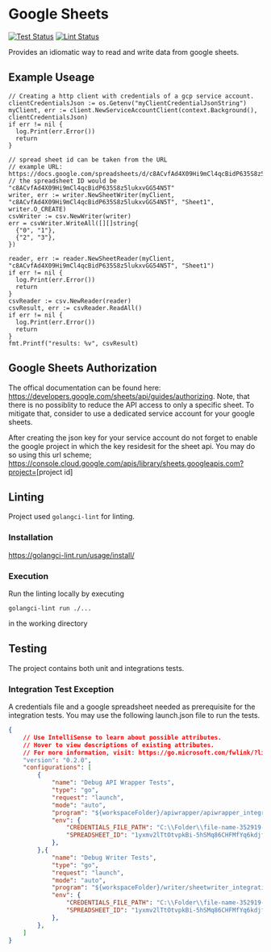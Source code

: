 # Google Sheets

[![Test Status](https://github.com/jo-hoe/google-sheets/workflows/test/badge.svg)](https://github.com/jo-hoe/google-sheets/actions?workflow=test)
[![Lint Status](https://github.com/jo-hoe/google-sheets/workflows/lint/badge.svg)](https://github.com/jo-hoe/google-sheets/actions?workflow=lint)

Provides an idiomatic way to read and write data from google sheets.

## Example Useage

```golang
// Creating a http client with credentials of a gcp service account.
clientCredentialsJson := os.Getenv("myClientCredentialJsonString")
myClient, err := client.NewServiceAccountClient(context.Background(), clientCredentialsJson)
if err != nil {
  log.Print(err.Error())
  return
}

// spread sheet id can be taken from the URL
// example URL: https://docs.google.com/spreadsheets/d/c8ACvfAd4X09Hi9mCl4qcBidP635S8z5lukxvGG54N5T/edit#gid=0
// the spreadsheet ID would be "c8ACvfAd4X09Hi9mCl4qcBidP635S8z5lukxvGG54N5T"
writer, err := writer.NewSheetWriter(myClient, "c8ACvfAd4X09Hi9mCl4qcBidP635S8z5lukxvGG54N5T", "Sheet1", writer.O_CREATE)
csvWriter := csv.NewWriter(writer)
err = csvWriter.WriteAll([][]string{
  {"0", "1"},
  {"2", "3"},
})

reader, err := reader.NewSheetReader(myClient, "c8ACvfAd4X09Hi9mCl4qcBidP635S8z5lukxvGG54N5T", "Sheet1")
if err != nil {
  log.Print(err.Error())
  return
}
csvReader := csv.NewReader(reader)
csvResult, err := csvReader.ReadAll()
if err != nil {
  log.Print(err.Error())
  return
}
fmt.Printf("results: %v", csvResult)
```

## Google Sheets Authorization

The offical documentation can be found here: <https://developers.google.com/sheets/api/guides/authorizing>.
Note, that there is no possiblity to reduce the API access to only a specific sheet.
To mitigate that, consider to use a dedicated service account for your google sheets.

After creating the json key for your service account do not forget to enable the google project in which the key residesit for the sheet api. You may do so using this url scheme;
<https://console.cloud.google.com/apis/library/sheets.googleapis.com?project=>[project id]
  
## Linting

Project used `golangci-lint` for linting.

### Installation

<https://golangci-lint.run/usage/install/>

### Execution

Run the linting locally by executing

```cli
golangci-lint run ./...
```

in the working directory

## Testing

The project contains both unit and integrations tests.

### Integration Test Exception

A credentials file and a google spreadsheet needed as prerequisite for the integration tests. You may use the following launch.json file to run the tests.

```json
{
    // Use IntelliSense to learn about possible attributes.
    // Hover to view descriptions of existing attributes.
    // For more information, visit: https://go.microsoft.com/fwlink/?linkid=830387
    "version": "0.2.0",
    "configurations": [
        {
            "name": "Debug API Wrapper Tests",
            "type": "go",
            "request": "launch",
            "mode": "auto",
            "program": "${workspaceFolder}/apiwrapper/apiwrapper_integration_test.go",
            "env": {
                "CREDENTIALS_FILE_PATH": "C:\\Folder\\file-name-352919-3f8fa23b9bba.json",
                "SPREADSHEET_ID": "1yxmv2lTtOtvpkBi-5hSMq86CHFMfYq6kdjfasudfasih"
            },
        },{
            "name": "Debug Writer Tests",
            "type": "go",
            "request": "launch",
            "mode": "auto",
            "program": "${workspaceFolder}/writer/sheetwriter_integration_test.go",
            "env": {
                "CREDENTIALS_FILE_PATH": "C:\\Folder\\file-name-352919-3f8fa23b9bba.json",
                "SPREADSHEET_ID": "1yxmv2lTtOtvpkBi-5hSMq86CHFMfYq6kdjfasudfasih"
            },
        },
    ]
}
```
